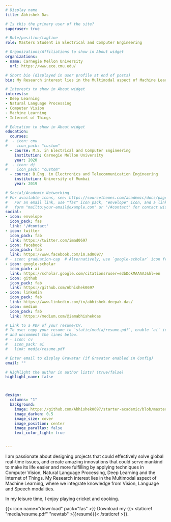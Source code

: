 ```yaml
---
# Display name
title: Abhishek Das

# Is this the primary user of the site?
superuser: true

# Role/position/tagline
role: Masters Student in Electrical and Computer Engineering

# Organizations/Affiliations to show in About widget
organizations:
- name: Carnegie Mellon University
  url: https://www.ece.cmu.edu/

# Short bio (displayed in user profile at end of posts)
bio: My Research interest lies in the Multimodal aspect of Machine Learning, where we integrate knowlegde from Vision, Language and Speech modalities.

# Interests to show in About widget
interests:
- Deep Learning
- Natural Language Processing
- Computer Vision
- Machine Learning
- Internet of Things

# Education to show in About widget
education:
  courses:
#  - icon: cmu
#    icon_pack: "custom"
  - course: M.S. in Electrical and Computer Engineering
    institution: Carnegie Mellon University
    year: 2020
#  - icon: dj
#    icon_pack: "custom"
  - course: B.Eng. in Electronics and Telecommunication Engineering
    institution: University of Mumbai
    year: 2019

# Social/Academic Networking
# For available icons, see: https://sourcethemes.com/academic/docs/page-builder/#icons
#   For an email link, use "fas" icon pack, "envelope" icon, and a link in the
#   form "mailto:your-email@example.com" or "/#contact" for contact widget.
social:
- icon: envelope
  icon_pack: fas
  link: '/#contact'
- icon: twitter
  icon_pack: fab
  link: https://twitter.com/imad0697
- icon: facebook
  icon_pack: fab
  link: https://www.facebook.com/im.ad0697/
# - icon: graduation-cap  # Alternatively, use `google-scholar` icon from `ai` icon pack
- icon: google-scholar
  icon_pack: ai
  link: https://scholar.google.com/citations?user=e3bDokMAAAAJ&hl=en
- icon: github
  icon_pack: fab
  link: https://github.com/Abhishek0697
- icon: linkedin
  icon_pack: fab
  link: https://www.linkedin.com/in/abhishek-deepak-das/
- icon: medium
  icon_pack: fab
  link: https://medium.com/@iamabhishekdas

# Link to a PDF of your resume/CV.
# To use: copy your resume to `static/media/resume.pdf`, enable `ai` icons in `params.toml`, 
# and uncomment the lines below.
# - icon: cv
#   icon_pack: ai
#   link: media/resume.pdf

# Enter email to display Gravatar (if Gravatar enabled in Config)
email: ""

# Highlight the author in author lists? (true/false)
highlight_name: false



design:
  columns: "1"
  background:
    image: https://github.com/Abhishek0697/starter-academic/blob/master/static/media/29265315871_7dfd4864a7_o.jpg
    image_darken: 0.5
    image_size: cover
    image_position: center
    image_parallax: false
    text_color_light: true


---
```


I am passionate about designing projects that could effectively solve global real-time issues, and create amazing innovations that could serve mankind to make its life easier and more fulfilling by applying techniques in Computer Vision, Natural Language Processing, Deep Learning and the Internet of Things. My Research interest lies in the Multimodal aspect of Machine Learning, where we integrate knowledge from Vision, Language and Speech modalities.

In my leisure time, I enjoy playing cricket and cooking.

{{< icon name="download" pack="fas" >}} Download my {{< staticref "media/resume.pdf" "newtab" >}}resumé{{< /staticref >}}.
